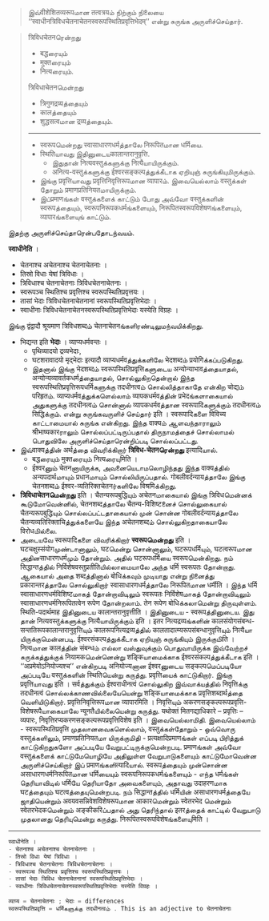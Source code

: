 >  இவ்वीशेशितव्यरूपமான तत्वत्रयம் நிற்கும் நிலையை ‘‘स्वाधीनत्रिविधचेतनाचेतनस्वरूपस्थितिप्रवृत्तिभेदम्’’ என்று சுருங்க அருளிச்செய்தார்.

>  त्रिविधचेतनரென்றது 
>
> 	- बद्धரையும் 
> 	- मुक्तரையும் 
> 	- नित्यரையும். 
>
> त्रिविधाचेतनமென்றது 
>
> - त्रिगुणद्रव्यத்தையும் 
> - कालத்தையும் 
> - शुद्धसत्वமான द्रव्यத்தையும். 
>
> -------
>
> - स्वरूपமென்றது स्वासाधारणधर्मத்தாலே निरूपितமான धर्मिயை. 
> - स्थितिயாவது இதினுடையकालान्तरानुवृत्ति. 
>   - இதுதான் नित्यवस्तुக்களுக்கு नित्यैயாயிருக்கும். 
>   - अनित्य-वस्तुக்களுக்கு ईश्वरसङ्कल्पத்துக்கீடாக ஏறியுஞ் சுருங்கியுமிருக்கும். 
> - இங்கு प्रवृत्तिயாவது प्रवृत्तिनिवृत्तिरूपமான व्यापारம். இவையெல்லாம் वस्तुக்கள் தோறும் प्रमाणप्रतिनियतமாயிருக்கும். 
> - இப்प्रमाणங்கள் वस्तुக்களைக் காட்டும் போது அவ்வோ वस्तुக்களின் स्वरूपத்தையும், स्वरूपनिरूपकधर्मங்களையும், निरूपितस्वरूपविशेषणங்களையும், व्यापारங்களையுங் காட்டும்.

இதற்கு அருளிச்செய்தாரென்பதோடந்வயம். 

__स्वाधीनेति__ । 

- चेतनाश्च अचेतनाश्च चेतनाचेतनाः । 
- तिस्रो विधाः येषां त्रिविधाः । 
- त्रिविधाश्च चेतनाचेतनाः त्रिविधचेतनाचेतनाः । 
- स्वरूपञ्च स्थितिश्च प्रवृत्तिश्च स्वरूपस्थितिप्रवृत्तयः । 
- तासां भेदाः त्रिविधचेतनाचेतनानां स्वरूपस्थितिप्रवृत्तिभेदाः । 
- स्वाधीनाः त्रिविधचेतनाचेतनस्वरूपस्थितिप्रवृत्तिभेदाः यस्येति विग्रहः ।

இங்கு द्वंद्वादौ श्रूयमाण त्रिविधशब्दம் चेतनाचेतनங்களிரண்டிலுமந்வயிக்கிறது. 

- भिद्यन्त इति __भेदाः__ । व्याप्यधर्मवन्तः । 
  - पृथिव्यादयो द्रव्यभेदाः, 
  - घटशरावादयो मृद्भेदाः इत्यादौ व्याप्यधर्मवத்துக்களிலே भेदशब्दம் प्रयोगिக்கப்படுகிறது. 
  - இதனால் இங்கு भेदशब्दம் स्वरूपस्थितिप्रवृत्तिகளுடைய अन्योन्याभावத்தையாதல், अन्योन्यव्यावर्तकधर्मத்தையாதல், சொல்லுகிறதென்றால் இந்த स्वरूपस्थितिप्रवृत्तिरूपधर्मिகளுக்கு तदधीनत्वம் சொல்லித்தாகாதே என்கிற चोद्यம் परिहृतம். व्याप्यधर्मवத்துக்களெல்லாம் व्यापकधर्मवத்தின் प्रभेदங்களாகையால் அதுகளுக்கு तदधीनत्वம் சொன்னால் व्यापकधर्मवத்தான स्वरूपादिகளுக்கும் तदधीनत्वம் सिद्धिக்கும். என்று சுருங்கவருளிச் செய்தார் इति । स्वरूपादिகளை विविच्य காட்டாமையால் சுருங்க என்கிறது. இந்த वाक्यம் ஆளவந்தாராலும் श्रीभाष्यकारராலும் சொல்லப்பட்டிருப்பதால் திருநாமத்தைச் சொல்லாமல் பொதுவிலே அருளிச்செய்தாரென்றிப்படி சொல்லப்பட்டது. 
- இவ்वाक्यத்தின் अर्थத்தை விவரிக்கிறார் __त्रिविध-चेतनரென்றது__  इत्यादिயால். 
  - बद्धரையும் मुक्तரையும் नित्यரையுमिति । 
  - ईश्वरனும் चेतनனாயிருக்க, அவனையெடாமலொழிந்தது இந்த वाक्यத்தில் अन्यपदार्थமாயும் प्रधानமாயும் சொல்லியிருப்பதால். गोबलीवर्दन्यायத்தாலே இங்கு चेतनशब्दம் ईश्वर-व्यतिरिक्तचेतनர்களிலே विश्रमिக்கிறது. 
- __त्रिविधाचेतनமென்றது__ इति । चैतन्यरूपबुद्धिயும் अचेतनமாகையால் இங்கு त्रिविधமென்னக் கூடுமோவென்னில், चेतनशब्दத்தாலே चैतन्य-विशिष्टனைச் சொல்லுகையால் चैतन्यरूपबुद्धिயும் சொல்லப்பட்டதாகையால் முன் சொன்ன गोबलीवर्दन्यायத்தாலே चैतन्यव्यतिरिक्ताचिத்துக்களையே இந்த अचेतनशब्दம் சொல்லுகிறதாகையாலே विरोधமில்லை. 
- அடையவே स्वरूपादिகளை விவரிக்கிறார் __स्वरूपமென்றது__ इति । घटचक्षुस्संयोगமுண்டானாலும், घटமென்று சொன்னாலும், घटरूपधर्मिயும், घटत्वरूपமான அதினसाधारणधर्मமும் தோன்றும். அதில் घटरूपधर्मिயை स्वरूपமென்கிறது. நம் सिद्धान्तத்தில் निर्विशेषवस्तुप्रतीतिயில்லாமையாலே அந்த धर्मि स्वरूपतः தோன்றாது. ஆகையால் அதை शब्दத்தினால் बोधिக்கவும் முடியாது என்று நினைத்து प्रकारान्तरத்தாலே சொல்லுகிறார் स्वासाधारणधर्मத்தாலே निरूपितமான धर्मीति । இந்த धर्मि स्वासाधारणधर्मविशिष्टமாகத் தோன்றாவிடிலும் स्वरूपतः निर्विशेषமாகத் தோன்றாவிடிலும் स्वासाधारणधर्मनिरूपितत्वेन रूपेण தோன்றலாம். तेन रूपेण बोधिக்கலாமென்று திருவுள்ளம். स्थिति-पदार्थमाह இதினுடைய कालान्तरानुवृत्तीति । இதினுடைய - स्वरूपத்தினுடைய. இது தான் नित्यवस्तुக்களுக்கு नित्यैயாயிருக்கும் इति । इतर नित्यद्रव्यங்களின் कालसंयोगसंबन्ध-सन्ततिरूपकालान्तरानुवृत्तिயும் कालरूपनित्यद्रव्यத்தில் कालतादात्म्यरूपसंबन्धानुवृत्तिயும் नित्यैயா யிருக்குமென்னபடி. ईश्वरसंकल्पத்துக்கீடாக ஏறியுஞ் சுருங்கியும் இருக்குமிति । नित्यமான कालத்தின் संबन्धம் எல்லா வஸ்துவுக்கும் பொதுவாயிருக்க இவ்வேற்றச் சுருக்கத்துக்குக் नियामकமென்னென்று शङ्किயாமைக்காக ईश्वरसंकल्पத்துக்கீடாக इति । ‘‘अप्रमेयोऽनियोज्यश्च’’ என்கிறபடி अनियोज्यனான ईश्वरனுடைய सङ्कल्पமெப்படியோ அப்படியே वस्तुக்களின் स्थितिயென்று கருத்து. प्रवृत्तिயைக் காட்டுகிறார். இங்கு प्रवृत्तिயாவது इति । सर्वத்துக்கும் ईश्वराधीनत्वं சொல்லுகிற இவ்வாக்யத்தில் निवृत्तिக்கு तदधीनत्वं சொல்லக்காணவில்லையேயென்று शङ्किயாமைக்காக प्रवृत्तिशब्दार्थத்தை வெளியிடுகிறார். प्रवृत्तिनिवृत्तिरूपமான व्यापारमिति । निवृत्तिயும் अकरणसङ्कल्परूपप्रवृत्ति-विशेषरूपैயாகையாலே न्यूनतैயில்லையென்று கருத்து. यथोक्तं मितगद्याधिकारे – प्रवृत्तिः – व्यपारः, निवृत्तिरप्यकरणसङ्कल्परूपप्रवृत्तिविशेष इति । இவையெல்லாமிதி. இவையெல்லாம் - स्वरूपस्थितिप्रवृत्ति முதலானவைகளெல்லாம், वस्तुக்கள்தோறும் - ஒவ்வொரு वस्तुக்களிலும், प्रमाणप्रतिनियतமா யிருக்குமிதி - प्रत्यक्षादिप्रमाणங்கள் எப்படி பிரித்துக் காட்டுகிறதுகளோ அப்படியே வேறுபட்டிருக்குமென்றபடி. प्रमाणங்கள் அவ்வோ वस्तुக்களைக் காட்டுமேயொழியே அதிலுள்ள வேறுபாடுகளையும் காட்டுமோவென்ன அருளிச்செய்கிறார் இப் प्रमाणங்களிत्यादिயால். स्वरूपத்தையும் முன்சொன்ன असाधारणधर्मनिरूपितமான धर्मिயையும் स्वरूपनिरूपकधर्मங்களையும் - எந்த धर्मங்கள் தெரியாவிடில் धर्मिயே தெரியாதோ அவைகளையும், அதாவது उदाहरणமாக घटத்தையும் घटत्वத்தையுமென்றபடி. நம் सिद्धान्तத்தில் धर्मिயின் असाधारणधर्मத்தையே ஜாதியென்றும் अवयवसन्निवेशविशेषरूपமான आकारமென்றும் स्वेतरभेद மென்றும் स्वेतरभेदकமென்றும் अङ्कीकरिப்பதால் அது தெரிந்தால் इतरத்தைக் காட்டில் வேறுபாடு முதலானது தெரியுமென்று கருத்து. निरूपितस्वरूपविशेषங்களையுमिति ।



-------------

```c
स्वाधीनेति । 
- चेतनाश्च अचेतनाश्च चेतनाचेतनाः । 
- तिस्रो विधाः येषां त्रिविधाः । 
- त्रिविधाश्च चेतनाचेतनाः त्रिविधचेतनाचेतनाः । 
- स्वरूपञ्च स्थितिश्च प्रवृत्तिश्च स्वरूपस्थितिप्रवृत्तयः । 
- तासां भेदाः त्रिविध चेतनाचेतनानां स्वरूपस्थितिप्रवृत्तिभेदाः । 
- स्वाधीनाः त्रिविधचेतनाचेतनस्वरूपस्थितिप्रवृत्तिभेदाः यस्येति विग्रहः । 
  
व्याप्य = चेतनाचेतनाः ; भेदाः = differences
स्वरूपस्थितिप्रवृत्ति = धर्मिகளுக்கு तदधीनत्वம் . This is an adjective to चेतनाचेतनाः





```



